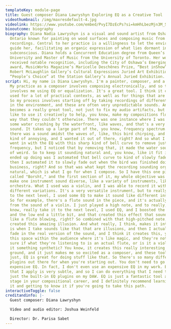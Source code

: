 ```yaml
---
templateKey: module-page
title: Guest composer Diana Lawryshyn Exploring EQ as a Creative Tool
videothumbnail: /img/maxresdefault-4.jpg
videolink: https://www.youtube.com/embed/PvyI7DzEcPs?si=kmHhLbezMjn3M_SP
biooutcome: biography
biography: Diana Nadia Lawryshyn is a visual and sound artist from Oshawa
  Ontario known for painting on wood surfaces and composing music from field
  recordings. Central to her practice is a willingness to let the environment
  guide her, facilitating an organic expression of what lies dormant in her
  subconscious. Diana holds a Concurrent Education degree from Queen’s
  University and Master of Music from the University of Toronto. Her work has
  received notable recognition, including the City of Oshawa’s Emerging Artist
  award, MusicWorks Magazine’s Maricelle Deschênes Prize, “Best inShow” at the
  Robert McLaughlin Gallery’s Cultural Expressions Juried Art Exhibition, and
  “People’s Choice” at the Station Gallery’s Annual Juried Exhibition.
script: Hi, my name is Diana Lawryshyn. I'm a painter, composer, and a teacher.
  My practice as a composer involves composing electronically, and so this
  involves me using EQ or equalization. It's a great tool. I think it can be
  used for a lot of practical contexts, as well as for things that are creative.
  So my process involves starting off by taking recordings of different things
  in the environment, and these are often very unpredictable sounds. And so EQ
  becomes a really great tool, not just to fix my audio artifacts, but I also
  like to use it creatively to help, you know, make my compositions flow in a
  way that they couldn't otherwise. There was one instance where I was recording
  some water crashing by the waterfront, like waves, and that's a very noisy
  sound. It takes up a large part of the, you know, frequency spectrum. And so
  there was a sound amidst the waves of, like, this bird chirping, and it was
  kind of annoying, and I wanted it out of there, right? And so what I did was I
  went in with the EQ with this sharp kind of bell curve to remove just that one
  frequency, but I noticed that by removing that, it made the water sound kind
  of weird. So to keep it sounding natural and, you know, like it fit in, what I
  ended up doing was I automated that bell curve to kind of slowly fade in, and
  then I automated it to slowly fade out when the bird was finished doing its
  business, right? And so that was what kept the recording sounding organic and
  natural, which is what I go for when I compose. So I have this one piece. It's
  called "Borsht," and the first section of it, my whole objective was to try to
  make one instrument sound diverse, like a variety of instruments, like an
  orchestra. What I used was a violin, and I was able to record it with
  different variations. It's a very versatile instrument, but to really take it
  to the next level, I used some EQ to make it sound like different instruments.
  So for example, there's a flute sound in the piece, and it's actually derived
  from the sound of a violin. I just played a high note, and to really, you
  know, really take it to the next level, I used EQ, and I boosted the high end
  and the low end a little bit, and that created this effect that sounded almost
  like a flute blowing, right? So combined with that high-pitched note, it
  created this amazing illusion. And what really, I think, makes it interesting
  is when I take sounds like that that are illusions, and then I actually slowly
  fade in the real version of the sound, and I think it creates this, you know,
  this space within the audience where it's like magic, and they're not really
  sure if what they're listening to is an actual flute, or is it a violin, or is
  it something synthetic? You know, it creates this really interesting middle
  ground, and it just makes me so excited as a composer, and these tools are
  just, EQ is great for doing stuff like that. So there's so many different
  plugins out there for when you're starting out. You don't need to go for an
  expensive EQ. In fact, I don't even use an expensive EQ in my work. Everything
  that I apply is very subtle, and so I can do everything that I need to do with
  just the built-in EQ plugins on my DAW. EQ is just a fantastic tool at any
  stage in your compositional career, and I definitely recommend learning about
  it and getting to know it if you're going to take this path.
interactiveToggle: false
creditandinfo: |-
  Guest composer: Diana Lawryshyn 

  Video and audio editor: Joshua Weinfeld 

  Director: Dr. Parisa Sabet
---
```

